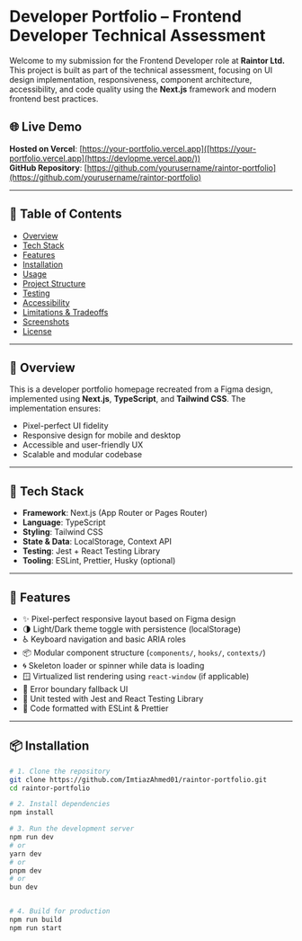 

# Developer Portfolio – Frontend Developer Technical Assessment

Welcome to my submission for the Frontend Developer role at **Raintor Ltd.** This project is built as part of the technical assessment, focusing on UI design implementation, responsiveness, component architecture, accessibility, and code quality using the **Next.js** framework and modern frontend best practices.

## 🌐 Live Demo

**Hosted on Vercel**: [https://your-portfolio.vercel.app]([https://your-portfolio.vercel.app](https://devlopme.vercel.app/))  
**GitHub Repository**: [https://github.com/yourusername/raintor-portfolio](https://github.com/yourusername/raintor-portfolio)

---

## 📑 Table of Contents

- [Overview](#-overview)
- [Tech Stack](#-tech-stack)
- [Features](#-features)
- [Installation](#-installation)
- [Usage](#-usage)
- [Project Structure](#-project-structure)
- [Testing](#-testing)
- [Accessibility](#-accessibility)
- [Limitations & Tradeoffs](#-limitations--tradeoffs)
- [Screenshots](#-screenshots)
- [License](#-license)

---

## 📌 Overview

This is a developer portfolio homepage recreated from a Figma design, implemented using **Next.js**, **TypeScript**, and **Tailwind CSS**. The implementation ensures:

- Pixel-perfect UI fidelity
- Responsive design for mobile and desktop
- Accessible and user-friendly UX
- Scalable and modular codebase

---

## 🧰 Tech Stack

- **Framework**: Next.js (App Router or Pages Router)
- **Language**: TypeScript
- **Styling**: Tailwind CSS
- **State & Data**: LocalStorage, Context API
- **Testing**: Jest + React Testing Library
- **Tooling**: ESLint, Prettier, Husky (optional)

---

## 🎯 Features

- ✨ Pixel-perfect responsive layout based on Figma design
- 🌗 Light/Dark theme toggle with persistence (localStorage)
- ♿ Keyboard navigation and basic ARIA roles
- 📦 Modular component structure (`components/`, `hooks/`, `contexts/`)
- 🌀 Skeleton loader or spinner while data is loading
- 🪟 Virtualized list rendering using `react-window` (if applicable)
- 🚨 Error boundary fallback UI
- 🧪 Unit tested with Jest and React Testing Library
- 🧹 Code formatted with ESLint & Prettier

---

## 📦 Installation

```bash
# 1. Clone the repository
git clone https://github.com/ImtiazAhmed01/raintor-portfolio.git
cd raintor-portfolio

# 2. Install dependencies
npm install

# 3. Run the development server
npm run dev
# or
yarn dev
# or
pnpm dev
# or
bun dev


# 4. Build for production
npm run build
npm run start
